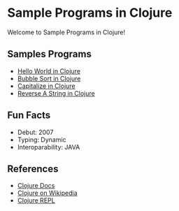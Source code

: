 # Sample Programs in Clojure

Welcome to Sample Programs in Clojure!

## Samples Programs

- [Hello World in Clojure](https://github.com/TheRenegadeCoder/sample-programs/issues/844)
- [Bubble Sort in Clojure](https://github.com/TheRenegadeCoder/sample-programs/issues/1151)
- [Capitalize in Clojure](https://github.com/TheRenegadeCoder/sample-programs/issues/1295)
- [Reverse A String in Clojure](https://github.com/TheRenegadeCoder/sample-programs/issues/1288)

## Fun Facts

- Debut: 2007
- Typing: Dynamic
- Interoparability: JAVA

## References

- [Clojure Docs](https://clojure.org/)
- [Clojure on Wikipedia](https://en.wikipedia.org/wiki/Clojure_(programming_language))
- [Clojure REPL](https://repl.it/repls/NaiveCloudyWebpage)
